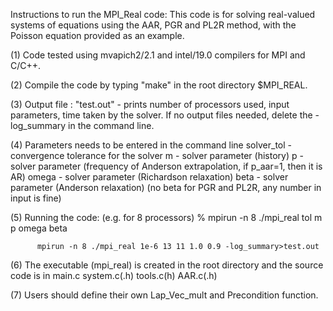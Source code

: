 Instructions to run the MPI_Real code:
This code is for solving real-valued systems of equations using the AAR, PGR and PL2R method, with the Poisson equation provided as an example. 

(1) Code tested using mvapich2/2.1 and intel/19.0 compilers for MPI and C/C++. 

(2) Compile the code by typing "make" in the root directory $MPI_REAL.
    
(3) Output file : "test.out" - prints number of processors used, input parameters, time taken by the solver.
    If no output files needed, delete the -log_summary in the command line.

(4) Parameters needs to be entered in the command line
    solver_tol - convergence tolerance for the solver
    m - solver parameter (history)
    p - solver parameter (frequency of Anderson extrapolation, if p_aar=1, then it is AR)
    omega - solver parameter (Richardson relaxation)
    beta - solver parameter (Anderson relaxation) (no beta for PGR and PL2R, any number in input is fine)
    
(5) Running the code: (e.g. for 8 processors)
        % mpirun -n 8 ./mpi_real tol m p omega beta
            
          mpirun -n 8 ./mpi_real 1e-6 13 11 1.0 0.9 -log_summary>test.out
	   
(6) The executable (mpi_real) is created in the root directory and the source code is in main.c system.c(.h) tools.c(h) AAR.c(.h)

(7) Users should define their own Lap_Vec_mult and Precondition function.